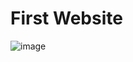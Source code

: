 # First Website

![image](https://github.com/mrdemer7/E-Commerence-First-website/assets/117861145/0b09f878-4922-4361-98a6-9e842cd9c8e4)
